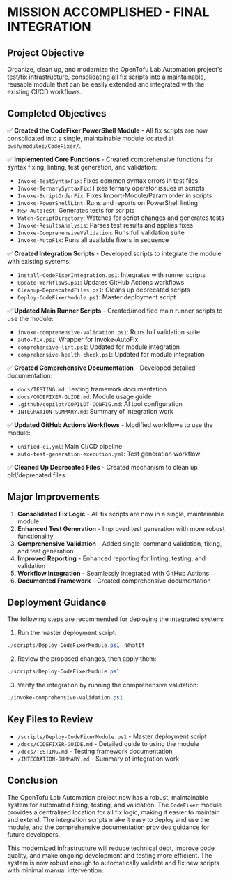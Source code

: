 # MISSION ACCOMPLISHED - FINAL INTEGRATION

## Project Objective
Organize, clean up, and modernize the OpenTofu Lab Automation project's test/fix infrastructure, consolidating all fix scripts into a maintainable, reusable module that can be easily extended and integrated with the existing CI/CD workflows.

## Completed Objectives

✅ **Created the CodeFixer PowerShell Module** - All fix scripts are now consolidated into a single, maintainable module located at `pwsh/modules/CodeFixer/`.

✅ **Implemented Core Functions** - Created comprehensive functions for syntax fixing, linting, test generation, and validation:
  - `Invoke-TestSyntaxFix`: Fixes common syntax errors in test files
  - `Invoke-TernarySyntaxFix`: Fixes ternary operator issues in scripts
  - `Invoke-ScriptOrderFix`: Fixes Import-Module/Param order in scripts
  - `Invoke-PowerShellLint`: Runs and reports on PowerShell linting
  - `New-AutoTest`: Generates tests for scripts
  - `Watch-ScriptDirectory`: Watches for script changes and generates tests
  - `Invoke-ResultsAnalysis`: Parses test results and applies fixes
  - `Invoke-ComprehensiveValidation`: Runs full validation suite
  - `Invoke-AutoFix`: Runs all available fixers in sequence

✅ **Created Integration Scripts** - Developed scripts to integrate the module with existing systems:
  - `Install-CodeFixerIntegration.ps1`: Integrates with runner scripts
  - `Update-Workflows.ps1`: Updates GitHub Actions workflows
  - `Cleanup-DeprecatedFiles.ps1`: Cleans up deprecated scripts
  - `Deploy-CodeFixerModule.ps1`: Master deployment script

✅ **Updated Main Runner Scripts** - Created/modified main runner scripts to use the module:
  - `invoke-comprehensive-validation.ps1`: Runs full validation suite
  - `auto-fix.ps1`: Wrapper for Invoke-AutoFix
  - `comprehensive-lint.ps1`: Updated for module integration
  - `comprehensive-health-check.ps1`: Updated for module integration

✅ **Created Comprehensive Documentation** - Developed detailed documentation:
  - `docs/TESTING.md`: Testing framework documentation
  - `docs/CODEFIXER-GUIDE.md`: Module usage guide
  - `.github/copilot/COPILOT-CONFIG.md`: AI tool configuration
  - `INTEGRATION-SUMMARY.md`: Summary of integration work

✅ **Updated GitHub Actions Workflows** - Modified workflows to use the module:
  - `unified-ci.yml`: Main CI/CD pipeline
  - `auto-test-generation-execution.yml`: Test generation workflow

✅ **Cleaned Up Deprecated Files** - Created mechanism to clean up old/deprecated files

## Major Improvements

1. **Consolidated Fix Logic** - All fix scripts are now in a single, maintainable module
2. **Enhanced Test Generation** - Improved test generation with more robust functionality
3. **Comprehensive Validation** - Added single-command validation, fixing, and test generation
4. **Improved Reporting** - Enhanced reporting for linting, testing, and validation
5. **Workflow Integration** - Seamlessly integrated with GitHub Actions
6. **Documented Framework** - Created comprehensive documentation

## Deployment Guidance

The following steps are recommended for deploying the integrated system:

1. Run the master deployment script:
```powershell
./scripts/Deploy-CodeFixerModule.ps1 -WhatIf
```

2. Review the proposed changes, then apply them:
```powershell
./scripts/Deploy-CodeFixerModule.ps1
```

3. Verify the integration by running the comprehensive validation:
```powershell
./invoke-comprehensive-validation.ps1
```

## Key Files to Review

- `/scripts/Deploy-CodeFixerModule.ps1` - Master deployment script
- `/docs/CODEFIXER-GUIDE.md` - Detailed guide to using the module
- `/docs/TESTING.md` - Testing framework documentation
- `/INTEGRATION-SUMMARY.md` - Summary of integration work

## Conclusion

The OpenTofu Lab Automation project now has a robust, maintainable system for automated fixing, testing, and validation. The `CodeFixer` module provides a centralized location for all fix logic, making it easier to maintain and extend. The integration scripts make it easy to deploy and use the module, and the comprehensive documentation provides guidance for future developers.

This modernized infrastructure will reduce technical debt, improve code quality, and make ongoing development and testing more efficient. The system is now robust enough to automatically validate and fix new scripts with minimal manual intervention.
